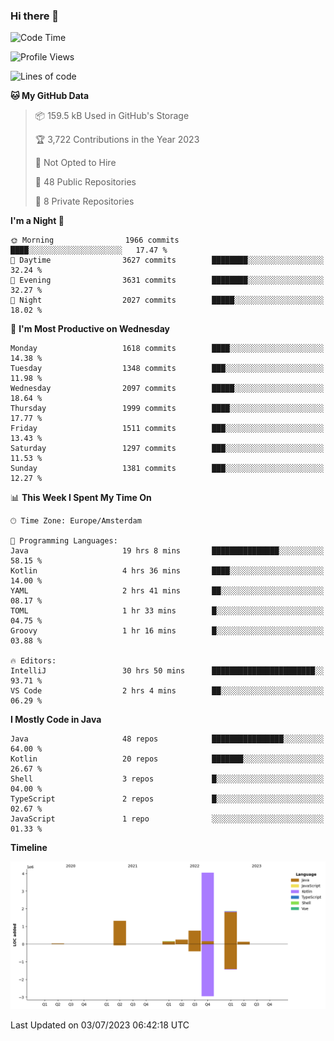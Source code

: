 ### Hi there 👋


<!--START_SECTION:waka-->
![Code Time](http://img.shields.io/badge/Code%20Time-3%2C310%20hrs%2050%20mins-blue)

![Profile Views](http://img.shields.io/badge/Profile%20Views-19-blue)

![Lines of code](https://img.shields.io/badge/From%20Hello%20World%20I%27ve%20Written-8.5%20million%20lines%20of%20code-blue)

**🐱 My GitHub Data** 

> 📦 159.5 kB Used in GitHub's Storage 
 > 
> 🏆 3,722 Contributions in the Year 2023
 > 
> 🚫 Not Opted to Hire
 > 
> 📜 48 Public Repositories 
 > 
> 🔑 8 Private Repositories 
 > 
**I'm a Night 🦉** 

```text
🌞 Morning                1966 commits        ████░░░░░░░░░░░░░░░░░░░░░   17.47 % 
🌆 Daytime                3627 commits        ████████░░░░░░░░░░░░░░░░░   32.24 % 
🌃 Evening                3631 commits        ████████░░░░░░░░░░░░░░░░░   32.27 % 
🌙 Night                  2027 commits        █████░░░░░░░░░░░░░░░░░░░░   18.02 % 
```
📅 **I'm Most Productive on Wednesday** 

```text
Monday                   1618 commits        ████░░░░░░░░░░░░░░░░░░░░░   14.38 % 
Tuesday                  1348 commits        ███░░░░░░░░░░░░░░░░░░░░░░   11.98 % 
Wednesday                2097 commits        █████░░░░░░░░░░░░░░░░░░░░   18.64 % 
Thursday                 1999 commits        ████░░░░░░░░░░░░░░░░░░░░░   17.77 % 
Friday                   1511 commits        ███░░░░░░░░░░░░░░░░░░░░░░   13.43 % 
Saturday                 1297 commits        ███░░░░░░░░░░░░░░░░░░░░░░   11.53 % 
Sunday                   1381 commits        ███░░░░░░░░░░░░░░░░░░░░░░   12.27 % 
```


📊 **This Week I Spent My Time On** 

```text
🕑︎ Time Zone: Europe/Amsterdam

💬 Programming Languages: 
Java                     19 hrs 8 mins       ███████████████░░░░░░░░░░   58.15 % 
Kotlin                   4 hrs 36 mins       ████░░░░░░░░░░░░░░░░░░░░░   14.00 % 
YAML                     2 hrs 41 mins       ██░░░░░░░░░░░░░░░░░░░░░░░   08.17 % 
TOML                     1 hr 33 mins        █░░░░░░░░░░░░░░░░░░░░░░░░   04.75 % 
Groovy                   1 hr 16 mins        █░░░░░░░░░░░░░░░░░░░░░░░░   03.88 % 

🔥 Editors: 
IntelliJ                 30 hrs 50 mins      ███████████████████████░░   93.71 % 
VS Code                  2 hrs 4 mins        ██░░░░░░░░░░░░░░░░░░░░░░░   06.29 % 
```

**I Mostly Code in Java** 

```text
Java                     48 repos            ████████████████░░░░░░░░░   64.00 % 
Kotlin                   20 repos            ███████░░░░░░░░░░░░░░░░░░   26.67 % 
Shell                    3 repos             █░░░░░░░░░░░░░░░░░░░░░░░░   04.00 % 
TypeScript               2 repos             █░░░░░░░░░░░░░░░░░░░░░░░░   02.67 % 
JavaScript               1 repo              ░░░░░░░░░░░░░░░░░░░░░░░░░   01.33 % 
```



**Timeline**

![Lines of Code chart](https://raw.githubusercontent.com/powercasgamer/powercasgamer/master/assets/bar_graph.png)


 Last Updated on 03/07/2023 06:42:18 UTC
<!--END_SECTION:waka-->

